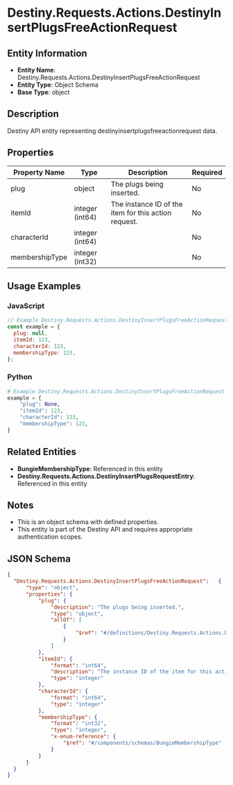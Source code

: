 # Destiny.Requests.Actions.DestinyInsertPlugsFreeActionRequest

## Entity Information
- **Entity Name**: Destiny.Requests.Actions.DestinyInsertPlugsFreeActionRequest
- **Entity Type**: Object Schema
- **Base Type**: object

## Description
Destiny API entity representing destinyinsertplugsfreeactionrequest data.

## Properties

| Property Name | Type | Description | Required |
|---------------|------|-------------|----------|
| plug | object | The plugs being inserted. | No |
| itemId | integer (int64) | The instance ID of the item for this action request. | No |
| characterId | integer (int64) |  | No |
| membershipType | integer (int32) |  | No |

## Usage Examples

### JavaScript
```javascript
// Example Destiny.Requests.Actions.DestinyInsertPlugsFreeActionRequest object
const example = {
  plug: null,
  itemId: 123,
  characterId: 123,
  membershipType: 123,
};
```

### Python
```python
# Example Destiny.Requests.Actions.DestinyInsertPlugsFreeActionRequest object
example = {
    "plug": None,
    "itemId": 123,
    "characterId": 123,
    "membershipType": 123,
}
```

## Related Entities
- **BungieMembershipType**: Referenced in this entity
- **Destiny.Requests.Actions.DestinyInsertPlugsRequestEntry**: Referenced in this entity

## Notes
- This is an object schema with defined properties.
- This entity is part of the Destiny API and requires appropriate authentication scopes.

## JSON Schema
```json
{
  "Destiny.Requests.Actions.DestinyInsertPlugsFreeActionRequest":   {
      "type": "object",
      "properties": {
          "plug": {
              "description": "The plugs being inserted.",
              "type": "object",
              "allOf": [
                  {
                      "$ref": "#/definitions/Destiny.Requests.Actions.DestinyInsertPlugsRequestEntry"
                  }
              ]
          },
          "itemId": {
              "format": "int64",
              "description": "The instance ID of the item for this action request.",
              "type": "integer"
          },
          "characterId": {
              "format": "int64",
              "type": "integer"
          },
          "membershipType": {
              "format": "int32",
              "type": "integer",
              "x-enum-reference": {
                  "$ref": "#/components/schemas/BungieMembershipType"
              }
          }
      }
  }
}
```
